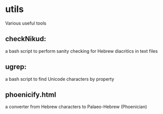 # utils
Various useful tools

## checkNikud:

a bash script to perform sanity checking for Hebrew diacritics in text files

## ugrep:

a bash script to find Unicode characters by property

## phoenicify.html

a converter from Hebrew characters to Palaeo-Hebrew (Phoenician)
